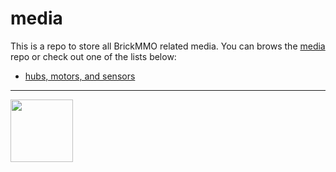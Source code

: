 # media

This is a repo to store all BrickMMO related media. You can brows the [media]() repo or check out one of the lists below:

- [hubs, motors, and sensors](sensors-motors)

---

<a href="https://brickmmo.com">
<img src="https://brickmmo.com/images/brickmmo-logo-horizontal.jpg" width="100">
</a>
